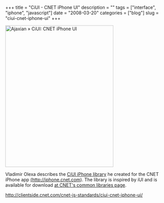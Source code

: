 +++
title = "CiUI - CNET iPhone UI"
description = ""
tags = ["interface", "iphone", "javascript"]
date = "2008-03-20"
categories = ["blog"]
slug = "ciui-cnet-iphone-ui"
+++



<p><a href="http://www.flickr.com/photos/jibbajabba/2348353300/" title="Ajaxian » CiUI: CNET iPhone UI by jibbajabba, on Flickr"><img src="//farm3.static.flickr.com/2262/2348353300_9600818118_o.png" width="338" height="443" alt="Ajaxian » CiUI: CNET iPhone UI" /></a></p>
<p>Vladimir Olexa describes the <a href="http://clientside.cnet.com/cnet-js-standards/ciui-cnet-iphone-ui/">CiUI iPhone library</a> he created for the CNET iPhone app <a href="http://iphone.cnet.com/">(<a href="http://iphone.cnet.com/" title="http://iphone.cnet.com">http://iphone.cnet.com</a>)</a>. The library is inspired by iUI and is available for download <a href="http://clientside.cnet.com/js">at CNET's common libraries page</a>.</p>
    
  <a href="http://clientside.cnet.com/cnet-js-standards/ciui-cnet-iphone-ui/">http://clientside.cnet.com/cnet-js-standards/ciui-cnet-iphone-ui/</a>
